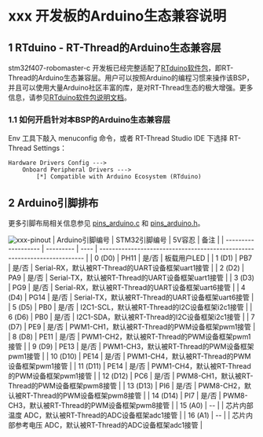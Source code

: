 # xxx 开发板的Arduino生态兼容说明

## 1 RTduino - RT-Thread的Arduino生态兼容层

stm32f407-robomaster-c 开发板已经完整适配了[RTduino软件包](https://github.com/RTduino/RTduino)，即RT-Thread的Arduino生态兼容层。用户可以按照Arduino的编程习惯来操作该BSP，并且可以使用大量Arduino社区丰富的库，是对RT-Thread生态的极大增强。更多信息，请参见[RTduino软件包说明文档](https://github.com/RTduino/RTduino)。

### 1.1 如何开启针对本BSP的Arduino生态兼容层

Env 工具下敲入 menuconfig 命令，或者 RT-Thread Studio IDE 下选择 RT-Thread Settings：

```Kconfig
Hardware Drivers Config --->
    Onboard Peripheral Drivers --->
        [*] Compatible with Arduino Ecosystem (RTduino)
```

## 2 Arduino引脚排布

更多引脚布局相关信息参见 [pins_arduino.c](pins_arduino.c) 和 [pins_arduino.h](pins_arduino.h)。

![xxx-pinout](xxx-pinout.jpg)
| Arduino引脚编号  | STM32引脚编号 | 5V容忍 | 备注  |
| ------------------- | --------- | ---- | ------------------------------------------------------------------------- |
| 0 (D0) | PH11 | 是/否 | 板载用户LED |
| 1 (D1) | PB7 | 是/否 | Serial-RX，默认被RT-Thread的UART设备框架uart1接管 |
| 2 (D2) | PA9 | 是/否 | Serial-TX，默认被RT-Thread的UART设备框架uart1接管 |
| 3 (D3) | PG9 | 是/否 | Serial-RX，默认被RT-Thread的UART设备框架uart6接管 |
| 4 (D4) | PG14 | 是/否 | Serial-TX，默认被RT-Thread的UART设备框架uart6接管 |
| 5 (D5) | PB0 | 是/否 | I2C1-SCL，默认被RT-Thread的I2C设备框架i2c1接管 |
| 6 (D6) | PB0 | 是/否 | I2C1-SDA，默认被RT-Thread的I2C设备框架i2c1接管 |
| 7 (D7) | PE9 | 是/否 | PWM1-CH1，默认被RT-Thread的PWM设备框架pwm1接管 |
| 8 (D8) | PE11 | 是/否 | PWM1-CH2，默认被RT-Thread的PWM设备框架pwm1接管 |
| 9 (D9) | PE13 | 是/否 | PWM1-CH3，默认被RT-Thread的PWM设备框架pwm1接管 |
| 10 (D10) | PE14 | 是/否 | PWM1-CH4，默认被RT-Thread的PWM设备框架pwm1接管 |
| 11 (D11) | PE14 | 是/否 | PWM1-CH4，默认被RT-Thread的PWM设备框架pwm1接管 |
| 12 (D12) | PC6 | 是/否 | PWM8-CH1，默认被RT-Thread的PWM设备框架pwm8接管 |
| 13 (D13) | PI6 | 是/否 | PWM8-CH2，默认被RT-Thread的PWM设备框架pwm8接管 |
| 14 (D14) | PI7 | 是/否 | PWM8-CH3，默认被RT-Thread的PWM设备框架pwm8接管 |
| 15 (A0) | -- |  | 芯片内部温度 ADC，默认被RT-Thread的ADC设备框架adc1接管 |
| 16 (A1) | -- |  | 芯片内部参考电压 ADC，默认被RT-Thread的ADC设备框架adc1接管 |

